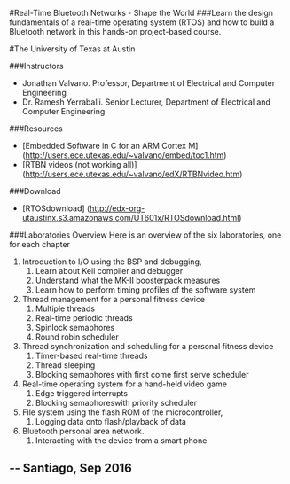 #Real-Time Bluetooth Networks - Shape the World
###Learn the design fundamentals of a real-time operating system (RTOS) and how to build a Bluetooth network in this hands-on project-based course.

#The University of Texas at Austin

###Instructors
* Jonathan Valvano. Professor, Department of Electrical and Computer Engineering
* Dr. Ramesh Yerraballi. Senior Lecturer, Department of Electrical and Computer Engineering

###Resources
* [Embedded Software in C for an ARM Cortex M] (http://users.ece.utexas.edu/~valvano/embed/toc1.htm)
* [RTBN videos (not working all)] (http://users.ece.utexas.edu/~valvano/edX/RTBNvideo.htm)

###Download
* [RTOSdownload] (http://edx-org-utaustinx.s3.amazonaws.com/UT601x/RTOSdownload.html)


###Laboratories Overview
Here is an overview of the six laboratories, one for each chapter

1. Introduction to I/O using the BSP and debugging,
    1. Learn about Keil compiler and debugger
    2. Understand what the MK-II boosterpack measures
    3. Learn how to perform timing profiles of the software system
2. Thread management for a personal fitness device
    1. Multiple threads
    2. Real-time periodic threads
    3. Spinlock semaphores
    4. Round robin scheduler
3. Thread synchronization and scheduling for a personal fitness device
    1. Timer-based real-time threads
    2. Thread sleeping
    3. Blocking semaphores with first come first serve scheduler
4. Real-time operating system for a hand-held video game
    1. Edge triggered interrupts
    2. Blocking semaphoreswith priority scheduler
5. File system using the flash ROM of the microcontroller,
    1. Logging data onto flash/playback of data
6. Bluetooth personal area network.
    1. Interacting with the device from a smart phone

--
Santiago, Sep 2016
--